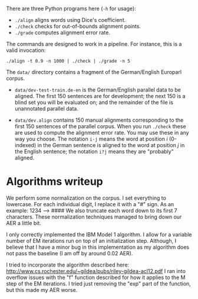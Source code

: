 There are three Python programs here (`-h` for usage):

 - `./align` aligns words using Dice's coefficient.
 - `./check` checks for out-of-bounds alignment points.
 - `./grade` computes alignment error rate.

The commands are designed to work in a pipeline. For instance, this is a valid
invocation:

    ./align -t 0.9 -n 1000 | ./check | ./grade -n 5


The `data/` directory contains a fragment of the German/English Europarl corpus.

 - `data/dev-test-train.de-en` is the German/English parallel data to be
   aligned. The first 150 sentences are for development; the next 150 is a blind
   set you will be evaluated on; and the remainder of the file is unannotated
   parallel data.

 - `data/dev.align` contains 150 manual alignments corresponding to the first
   150 sentences of the parallel corpus. When you run `./check` these are used
   to compute the alignment error rate. You may use these in any way you choose.
   The notation `i-j` means the word at position *i* (0-indexed) in the German
   sentence is aligned to the word at position *j* in the English sentence; the
   notation `i?j` means they are "probably" aligned.


Algorithms writeup
==================
We perform some normalization on the corpus. I set everything to lowercase.
For each individual digit, I replace it with a "#" sign.
As an example: 1234 --> ####
We also truncate each word down to its first 7 characters.
These normalization techniques managed to bring down our AER a little bit.

I only correctly implemented the IBM Model 1 algorithm. I allow for a variable
number of EM iterations run on top of an initialization step. Although, I
believe that I have a minor bug in this implementation as my algorithm does
not pass the baseline (I am off by around 0.02 AER).

I tried to incorporate the algorithm described here:
http://www.cs.rochester.edu/~gildea/pubs/riley-gildea-acl12.pdf
I ran into overflow issues with the "f" function described for how it applies to
the M step of the EM iterations. I tried just removing the "exp" part of the
function, but this made my AER worse.

